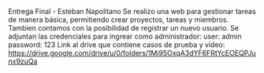Entrega Final - Esteban Napolitano
Se realizo una web para gestionar tareas de manera básica, permitiendo crear proyectos, tareas y miembros. Tambien contamos con la posibilidad de registrar un nuevo usuario.
Se adjuntan las credenciales para ingrear como administrador: user: admin password: 123
Link al drive que contiene casos de prueba y video: https://drive.google.com/drive/u/0/folders/1Mi95OxqA3dYF6FRtYcEOEQPJunx9zuQa
